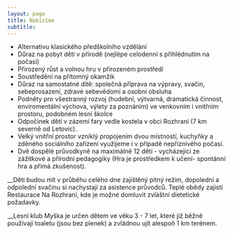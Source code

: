 ```yaml
---
layout: page 
title: Nabízíme
subtitle: 
---
```


- Alternativu klasického předškolního vzdělání 
- Důraz na pobyt dětí v přírodě (nejlépe celodenní s přihlédnutím na počasí)
- Přirozený růst a volnou hru v přirozeném prostředí 
- Soustředění na přítomný okamžik 
- Důraz na samostatné dítě: společná příprava na výpravy, svačin, sebeprosazení, zdravé sebevědomí a osobní obsluha
- Podněty pro všestranný rozvoj (hudební, výtvarná, dramatická činnost, enviromentální výchova, výlety za poznáním) ve venkovním i vnitřním prostoru, podobném lesní školce 
- Odpočinek dětí v zázemí fary vedle kostela v obci Rozhraní (7 km severně od Letovic). 
- Velký vnitřní prostor vzniklý propojením dvou místností, kuchyňky a zděného sociálního zařízení využijeme i v případě nepříznivého počasí.
- Dvě dospělé průvodkyně na maximálně 12 dětí - vycházející ze zážitkové a přírodní pedagogiky (Hra je prostředkem k učení- spontánní hra a přímá zkušenost).


__Děti budou mít v průběhu celého dne zajištěný pitný režim, dopolední a odpolední svačinu si nachystají za asistence průvodců. Teplé obědy zajistí Restaurace Na Rozhraní, kde je možné domluvit zvláštní dietetické požadavky.


__Lesní klub Myška je určen dětem ve věku 3 -  7 let, které již běžně používají toaletu (jsou bez plenek) a zvládnou ujít alespoň 1 km terénem. 


